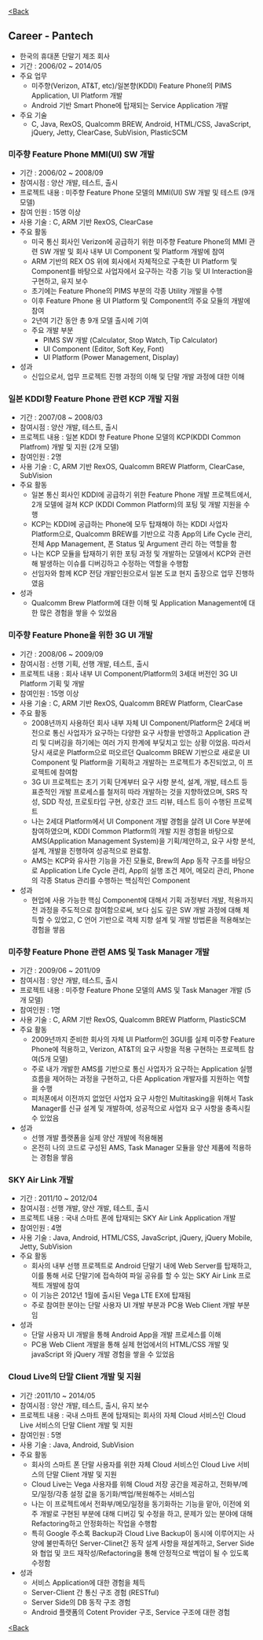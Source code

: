 [<Back](./../index)

## Career - Pantech ##

- 한국의 휴대폰 단말기 제조 회사
- 기간 : 2006/02 ~ 2014/05
- 주요 업무
	+ 미주향(Verizon, AT&T, etc)/일본향(KDDI) Feature Phone의 PIMS Application, UI Platform 개발
	+ Android 기반 Smart Phone에 탑재되는 Service Application 개발
- 주요 기술
	+ C, Java, RexOS, Qualcomm BREW, Android, HTML/CSS, JavaScript, jQuery, Jetty, ClearCase, SubVision, PlasticSCM


### 미주향 Feature Phone MMI(UI) SW 개발 ###

- 기간 : 2006/02 ~ 2008/09
- 참여시점 : 양산 개발, 테스트, 출시
- 프로젝트 내용 : 미주향 Feature Phone 모델의 MMI(UI) SW 개발 및 테스트 (9개 모델)
- 참여 인원 : 15명 이상
- 사용 기술 : C, ARM 기반 RexOS, ClearCase
- 주요 활동
	+ 미국 통신 회사인 Verizon에 공급하기 위한 미주향 Feature Phone의 MMI 관련 SW 개발 및 회사 내부 UI Component 및 Platform 개발에 참여
	+ ARM 기반의 REX OS 위에 회사에서 자체적으로 구축한 UI Platform 및 Component를 바탕으로 사업자에서 요구하는 각종 기능 및 UI Interaction을 구현하고, 유지 보수
	+ 초기에는 Feature Phone의 PIMS 부분의 각종 Utility 개발을 수행
	+ 이후 Feature Phone 용 UI Platform 및 Component의 주요 모듈의 개발에 참여
	+ 2년여 기간 동안 총 9개 모델 출시에 기여
	+ 주요 개발 부분
		* PIMS SW 개발 (Calculator, Stop Watch, Tip Calculator)
		* UI Component (Editor, Soft Key, Font)
		* UI Platform (Power Management, Display)
- 성과
	+ 신입으로서, 업무 프로젝트 진행 과정의 이해 및 단말 개발 과정에 대한 이해


### 일본 KDDI향 Feature Phone 관련 KCP 개발 지원 ###

- 기간 : 2007/08 ~ 2008/03
- 참여시점 : 양산 개발, 테스트, 출시
- 프로젝트 내용 : 일본 KDDI 향 Feature Phone 모델의 KCP(KDDI Common Platfrom) 개발 및 지원 (2개 모델)
- 참여인원 : 2명
- 사용 기술 : C, ARM 기반 RexOS, Qualcomm BREW Platform, ClearCase, SubVision
- 주요 활동
	+ 일본 통신 회사인 KDDI에 공급하기 위한 Feature Phone 개발 프로젝트에서, 2개 모델에 걸쳐 KCP (KDDI Common Platform)의 포팅 및 개발 지원을 수행
	+ KCP는 KDDI에 공급하는 Phone에 모두 탑재해야 하는 KDDI 사업자 Platform으로, Qualcomm BREW를 기반으로 각종 App의 Life Cycle 관리, 전체 App Management, 폰 Status 및 Argument 관리 하는 역할을 함
	+ 나는 KCP 모듈을 탑재하기 위한 포팅 과정 및 개발하는 모델에서 KCP와 관련해 발생하는 이슈를 디버깅하고 수정하는 역할을 수행함
	+ 선임자와 함께 KCP 전담 개발인원으로서 일본 도쿄 현지 출장으로 업무 진행하였음
- 성과
	+ Qualcomm Brew Platform에 대한 이해 및 Application Management에 대한 많은 경험을 쌓을 수 있었음


### 미주향 Feature Phone을 위한 3G UI 개발 ###

- 기간 : 2008/06 ~ 2009/09
- 참여시점 : 선행 기획, 선행 개발, 테스트, 출시
- 프로젝트 내용 : 회사 내부 UI Component/Platform의 3세대 버전인 3G UI Platform 기획 및 개발
- 참여인원 : 15명 이상
- 사용 기술 : C, ARM 기반 RexOS, Qualcomm BREW Platform, ClearCase
- 주요 활동
	+ 2008년까지 사용하던 회사 내부 자체 UI Component/Platform은 2세대 버전으로 통신 사업자가 요구하는 다양한 요구 사항을 반영하고 Application 관리 및 디버깅을 하기에는 여러 가지 한계에 부딪치고 있는 상황 이었음. 따라서 당시 새로운 Platform으로 떠오르던 Qualcomm BREW 기반으로 새로운 UI Component 및 Platform을 기획하고 개발하는 프로젝트가 추진되었고, 이 프로젝트에 참여함
	+ 3G UI 프로젝트는 초기 기획 단계부터 요구 사항 분석, 설계, 개발, 테스트 등 표준적인 개발 프로세스를 철저히 따라 개발하는 것을 지향하였으며, SRS 작성, SDD 작성, 프로토타입 구현, 상호간 코드 리뷰, 테스트 등이 수행된 프로젝트
	+ 나는 2세대 Platform에서 UI Component 개발 경험을 살려 UI Core 부분에 참여하였으며, KDDI Common Platform의 개발 지원 경험을 바탕으로 AMS(Application Management System)을 기획/제안하고, 요구 사항 분석, 설계, 개발을 진행하여 성공적으로 완료함.
	+ AMS는 KCP와 유사한 기능을 가진 모듈로, Brew의 App 동작 구조를 바탕으로 Application Life Cycle 관리, App의 실행 조건 제어, 메모리 관리, Phone의 각종 Status 관리를 수행하는 핵심적인 Component
- 성과
	+ 현업에 사용 가능한 핵심 Component에 대해서 기획 과정부터 개발, 적용까지 전 과정을 주도적으로 참여함으로써, 보다 심도 깊은 SW 개발 과정에 대해 체득할 수 있었고, C 언어 기반으로 객체 지향 설계 및 개발 방법론을 적용해보는 경험을 쌓음


### 미주향 Feature Phone 관련 AMS 및 Task Manager 개발 ###

- 기간 : 2009/06 ~ 2011/09
- 참여시점 : 양산 개발, 테스트, 출시
- 프로젝트 내용 : 미주향 Feature Phone 모델의 AMS 및 Task Manager 개발 (5개 모델)
- 참여인원 : 1명
- 사용 기술 : C, ARM 기반 RexOS, Qualcomm BREW Platform, PlasticSCM
- 주요 활동
	+ 2009년까지 준비한 회사의 자체 UI Platform인 3GUI를 실제 미주향 Feature Phone에 적용하고, Verizon, AT&T의 요구 사항을 적용 구현하는 프로젝트 참여(5개 모델)
	+ 주로 내가 개발한 AMS를 기반으로 통신 사업자가 요구하는 Application 실행 흐름을 제어하는 과정을 구현하고, 다른 Application 개발자를 지원하는 역할을 수행
	+ 피처폰에서 이전까지 없었던 사업자 요구 사항인 Multitasking을 위해서 Task Manager를 신규 설계 및 개발하여, 성공적으로 사업자 요구 사항을 충족시킬 수 있었음
- 성과
	+ 선행 개발 플랫폼을 실제 양산 개발에 적용해봄
	+ 온전히 나의 코드로 구성된 AMS, Task Manager 모듈을 양산 제품에 적용하는 경험을 쌓음


### SKY Air Link 개발 ###

- 기간 : 2011/10 ~ 2012/04
- 참여시점 : 선행 개발, 양산 개발, 테스트, 출시
- 프로젝트 내용 : 국내 스마트 폰에 탑재되는 SKY Air Link Application 개발
- 참여인원 : 4명
- 사용 기술 : Java, Android, HTML/CSS, JavaScript, jQuery, jQuery Mobile, Jetty, SubVision
- 주요 활동
	+ 회사의 내부 선행 프로젝트로 Android 단말기 내에 Web Server를 탑재하고, 이를 통해 서로 단말기에 접속하여 파일 공유를 할 수 있는 SKY Air Link 프로젝트 개발에 참여
	+ 이 기능은 2012년 1월에 출시된 Vega LTE EX에 탑재됨
	+ 주로 참여한 분야는 단말 사용자 UI 개발 부분과 PC용 Web Client 개발 부분임
- 성과
	+ 단말 사용자 UI 개발을 통해 Android App을 개발 프로세스를 이해
	+ PC용 Web Client 개발을 통해 실제 현업에서의 HTML/CSS 개발 및 javaScript 와 jQuery 개발 경험을 쌓을 수 있었음


### Cloud Live의 단말 Client 개발 및 지원 ###

- 기간 :2011/10 ~ 2014/05
- 참여시점 : 양산 개발, 테스트, 출시, 유지 보수
- 프로젝트 내용 : 국내 스마트 폰에 탑재되는 회사의 자체 Cloud 서비스인 Cloud Live 서비스의 단말 Client 개발 및 지원
- 참여인원 : 5명
- 사용 기술 : Java, Android, SubVision
- 주요 활동
	+ 회사의 스마트 폰 단말 사용자를 위한 자체 Cloud 서비스인 Cloud Live 서비스의 단말 Client 개발 및 지원
	+ Cloud Live는 Vega 사용자를 위해 Cloud 저장 공간을 제공하고, 전화부/메모/일정/각종 설정 값을 동기화/백업/복원해주는 서비스임
	+ 나는 이 프로젝트에서 전화부/메모/일정을 동기화하는 기능을 맡아, 이전에 외주 개발로 구현된 부분에 대해 디버깅 및 수정을 하고, 문제가 있는 분야에 대해 Refactoring하고 안정화하는 작업을 수행함
	+ 특히 Google 주소록 Backup과 Cloud Live Backup이 동시에 이루어지는 사양에 불만족하던 Server-Clinet간 동작 설계 사항을 재설계하고, Server Side와 협업 및 코드 재작성/Refactoring을 통해 안정적으로 백업이 될 수 있도록 수정함
- 성과
	+ 서비스 Application에 대한 경험을 체득
	+ Server-Client 간 통신 구조 경험 (RESTful)
	+ Server Side의 DB 동작 구조 경험
	+ Android 플랫폼의 Cotent Provider 구조, Service 구조에 대한 경험

[<Back](./../index)
